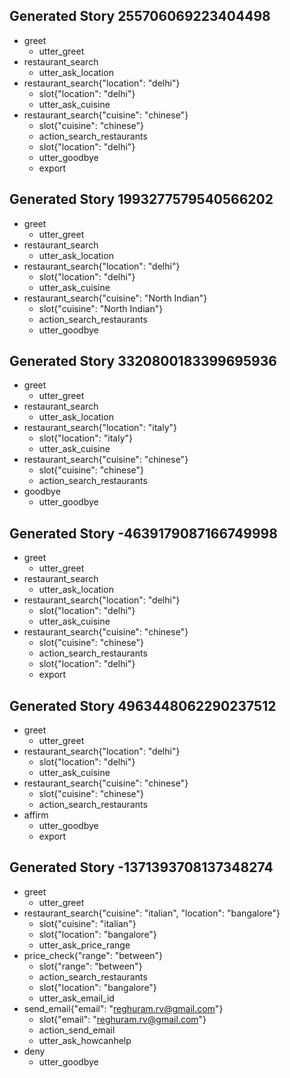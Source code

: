 ## Generated Story 255706069223404498
* greet
    - utter_greet
* restaurant_search
    - utter_ask_location
* restaurant_search{"location": "delhi"}
    - slot{"location": "delhi"}
    - utter_ask_cuisine
* restaurant_search{"cuisine": "chinese"}
    - slot{"cuisine": "chinese"}
    - action_search_restaurants
    - slot{"location": "delhi"}
    - utter_goodbye
    - export

## Generated Story 1993277579540566202
* greet
    - utter_greet
* restaurant_search
    - utter_ask_location
* restaurant_search{"location": "delhi"}
    - slot{"location": "delhi"}
    - utter_ask_cuisine
* restaurant_search{"cuisine": "North Indian"}
    - slot{"cuisine": "North Indian"}
    - action_search_restaurants
    - utter_goodbye

## Generated Story 3320800183399695936
* greet
    - utter_greet
* restaurant_search
    - utter_ask_location
* restaurant_search{"location": "italy"}
    - slot{"location": "italy"}
	- utter_ask_cuisine
* restaurant_search{"cuisine": "chinese"}
    - slot{"cuisine": "chinese"}
    - action_search_restaurants
* goodbye
    - utter_goodbye

## Generated Story -4639179087166749998
* greet
    - utter_greet
* restaurant_search
    - utter_ask_location
* restaurant_search{"location": "delhi"}
    - slot{"location": "delhi"}
    - utter_ask_cuisine
* restaurant_search{"cuisine": "chinese"}
    - slot{"cuisine": "chinese"}
    - action_search_restaurants
    - slot{"location": "delhi"}
    - export


## Generated Story 4963448062290237512
* greet
    - utter_greet
* restaurant_search{"location": "delhi"}
    - slot{"location": "delhi"}
    - utter_ask_cuisine
* restaurant_search{"cuisine": "chinese"}
    - slot{"cuisine": "chinese"}
    - action_search_restaurants
* affirm
    - utter_goodbye
    - export
## Generated Story -1371393708137348274
* greet
    - utter_greet
* restaurant_search{"cuisine": "italian", "location": "bangalore"}
    - slot{"cuisine": "italian"}
    - slot{"location": "bangalore"}
    - utter_ask_price_range
* price_check{"range": "between"}
    - slot{"range": "between"}
    - action_search_restaurants
    - slot{"location": "bangalore"}
    - utter_ask_email_id
* send_email{"email": "reghuram.rv@gmail.com"}
    - slot{"email": "reghuram.rv@gmail.com"}
    - action_send_email
    - utter_ask_howcanhelp
* deny
    - utter_goodbye

